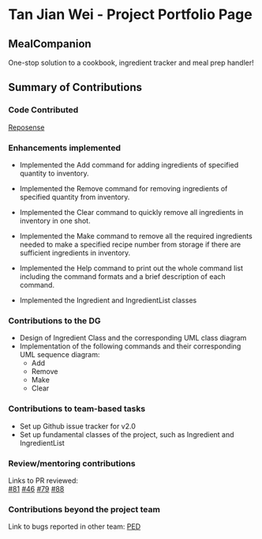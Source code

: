 # Tan Jian Wei - Project Portfolio Page

## MealCompanion
One-stop solution to a cookbook, ingredient tracker and meal prep handler!

## Summary of Contributions

### Code Contributed
[Reposense](https://nus-cs2113-ay2223s2.github.io/tp-dashboard/?search=tjw0911&breakdown=true)

### Enhancements implemented  

- Implemented the Add command for adding ingredients of specified quantity to inventory.

- Implemented the Remove command for removing ingredients of specified quantity from inventory.

- Implemented the Clear command to quickly remove all ingredients in inventory in one shot.

- Implemented the Make command to remove all the required ingredients needed to make a specified recipe number
  from storage if there are sufficient ingredients in inventory.

- Implemented the Help command to print out the whole command list including the command formats and
  a brief description of each command.

- Implemented the Ingredient and IngredientList classes

### Contributions to the DG
- Design of Ingredient Class and the corresponding UML class diagram
- Implementation of the following commands and their corresponding UML sequence diagram:
    - Add
    - Remove
    - Make
    - Clear

### Contributions to team-based tasks
- Set up Github issue tracker for v2.0
- Set up fundamental classes of the project, such as Ingredient and IngredientList

### Review/mentoring contributions
Links to PR reviewed:  
[\#81](https://github.com/AY2223S2-CS2113T-T09-3/tp/pull/81)
[\#46](https://github.com/AY2223S2-CS2113T-T09-3/tp/pull/46)
[\#79](https://github.com/AY2223S2-CS2113T-T09-3/tp/pull/79)
[\#88](https://github.com/AY2223S2-CS2113T-T09-3/tp/pull/88)

### Contributions beyond the project team
Link to bugs reported in other team:
[PED](https://github.com/TJW0911/ped/issues)
